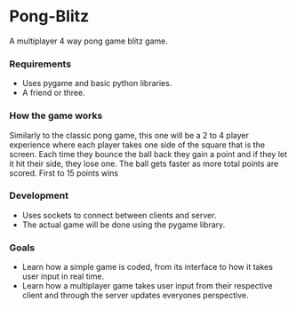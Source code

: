 # Pong-Blitz
A multiplayer 4 way pong game blitz game.

### Requirements
- Uses pygame and basic python libraries.
- A friend or three.

### How the game works
Similarly to the classic pong game, this one will be a 2 to 4 player experience where each player takes one side of the square that is the screen. Each time they bounce the ball back they gain a point and if they let it hit their side, they lose one. The ball gets faster as more total points are scored. First to 15 points wins

### Development
- Uses sockets to connect between clients and server.
- The actual game will be done using the pygame library.

### Goals
- Learn how a simple game is coded, from its interface to how it takes user input in real time.
- Learn how a multiplayer game takes user input from their respective client and through the server updates everyones perspective.

